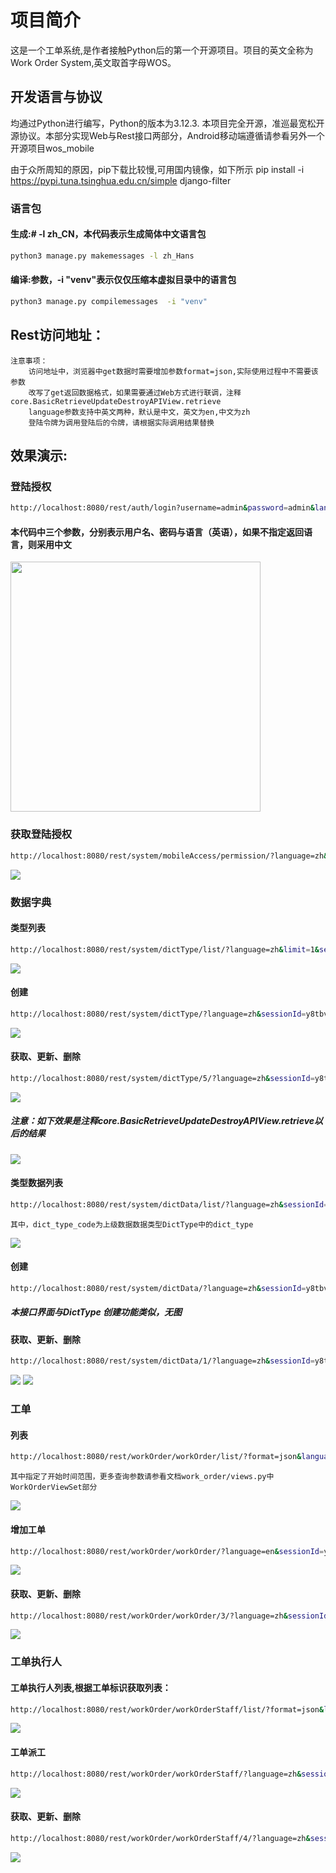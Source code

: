 # 项目简介

这是一个工单系统,是作者接触Python后的第一个开源项目。项目的英文全称为Work Order System,英文取首字母WOS。

## 开发语言与协议
均通过Python进行编写，Python的版本为3.12.3.
本项目完全开源，准巡最宽松开源协议。本部分实现Web与Rest接口两部分，Android移动端遵循请参看另外一个开源项目wos_mobile

由于众所周知的原因，pip下载比较慢,可用国内镜像，如下所示
pip install -i https://pypi.tuna.tsinghua.edu.cn/simple django-filter

### 语言包

#### 生成:# -l zh_CN，本代码表示生成简体中文语言包
```bash
python3 manage.py makemessages -l zh_Hans  
```
#### 编译:参数，-i "venv"表示仅仅压缩本虚拟目录中的语言包
```bash
python3 manage.py compilemessages  -i "venv"
``` 

## Rest访问地址：
    注意事项：
        访问地址中，浏览器中get数据时需要增加参数format=json,实际使用过程中不需要该参数
        改写了get返回数据格式，如果需要通过Web方式进行联调，注释core.BasicRetrieveUpdateDestroyAPIView.retrieve
        language参数支持中英文两种，默认是中文，英文为en,中文为zh
        登陆令牌为调用登陆后的令牌，请根据实际调用结果替换

## 效果演示:

### 登陆授权
```bash
http://localhost:8080/rest/auth/login?username=admin&password=admin&language=en
``` 
#### 本代码中三个参数，分别表示用户名、密码与语言（英语），如果不指定返回语言，则采用中文

<img src="./images/rest_login.png" width="400" />

### 获取登陆授权
```bash
http://localhost:8080/rest/system/mobileAccess/permission/?language=zh&sessionId=y8tbvccv0w5n2bf8ogr2jutjab97qsps
```

<img src="./images/rest_mobile_access_user.png" />

### 数据字典
#### 类型列表
```bash
http://localhost:8080/rest/system/dictType/list/?language=zh&limit=1&sessionId=y8tbvccv0w5n2bf8ogr2jutjab97qsps
``` 
<img src="images/rest_dict_type.png" />

#### 创建
```bash
http://localhost:8080/rest/system/dictType/?language=zh&sessionId=y8tbvccv0w5n2bf8ogr2jutjab97qsps
``` 
<img src="images/rest_dict_type_create.png" />

#### 获取、更新、删除
```bash
http://localhost:8080/rest/system/dictType/5/?language=zh&sessionId=y8tbvccv0w5n2bf8ogr2jutjab97qsps
``` 
<img src="images/rest_dict_type_retrieve_update_destroy.png" />

##### 注意：如下效果是注释core.BasicRetrieveUpdateDestroyAPIView.retrieve以后的结果
<img src="images/rest_dict_type_update_result.png" />

#### 类型数据列表
```bash
http://localhost:8080/rest/system/dictData/list/?language=zh&sessionId=y8tbvccv0w5n2bf8ogr2jutjab97qsps&dict_type_code=work_order_cate&limit=10&offset=0
``` 
    其中，dict_type_code为上级数据数据类型DictType中的dict_type
<img src="images/rest_dict_data.png" />

#### 创建
```bash
http://localhost:8080/rest/system/dictData/?language=zh&sessionId=y8tbvccv0w5n2bf8ogr2jutjab97qsps&dict_type_code=work_order_cate
``` 
##### 本接口界面与DictType 创建功能类似，无图

#### 获取、更新、删除
```bash
http://localhost:8080/rest/system/dictData/1/?language=zh&sessionId=y8tbvccv0w5n2bf8ogr2jutjab97qsps
``` 
<img src="images/rest_dict_data_retrieve_update_destroy.png" />
<img src="images/rest_dict_data_update_result.png" />

### 工单
#### 列表
```bash
http://localhost:8080/rest/workOrder/workOrder/list/?format=json&language=zh&sessionId=y8tbvccv0w5n2bf8ogr2jutjab97qsps&start_date__gte=2025-06-01&start_date__lte=2025-06-09&limit=1&offset=0
``` 
    其中指定了开始时间范围，更多查询参数请参看文档work_order/views.py中WorkOrderViewSet部分
<img src="images/rest_work_order.png" />

#### 增加工单
```bash
http://localhost:8080/rest/workOrder/workOrder/?language=en&sessionId=y8tbvccv0w5n2bf8ogr2jutjab97qsps
```
<img src="images/rest_work_order_create.png" />

#### 获取、更新、删除
```bash
http://localhost:8080/rest/workOrder/workOrder/3/?language=zh&sessionId=y8tbvccv0w5n2bf8ogr2jutjab97qsps
``` 
<img src="images/rest_work_order_retrieve_update_destroy.png" />

### 工单执行人
#### 工单执行人列表,根据工单标识获取列表：
```bash
http://localhost:8080/rest/workOrder/workOrderStaff/list/?format=json&language=zh&sessionId=y8tbvccv0w5n2bf8ogr2jutjab97qsps&work_order_id=2
```
<img src="images/rest_work_order_staff.png" />

#### 工单派工
```bash
http://localhost:8080/rest/workOrder/workOrderStaff/?language=zh&sessionId=y8tbvccv0w5n2bf8ogr2jutjab97qsps
```
<img src="images/rest_work_order_staff_create.png" />

#### 获取、更新、删除
```bash
http://localhost:8080/rest/workOrder/workOrderStaff/4/?language=zh&sessionId=y8tbvccv0w5n2bf8ogr2jutjab97qsps
```
<img src="images/rest_work_order_staff_retrieve_update_destroy.png" />